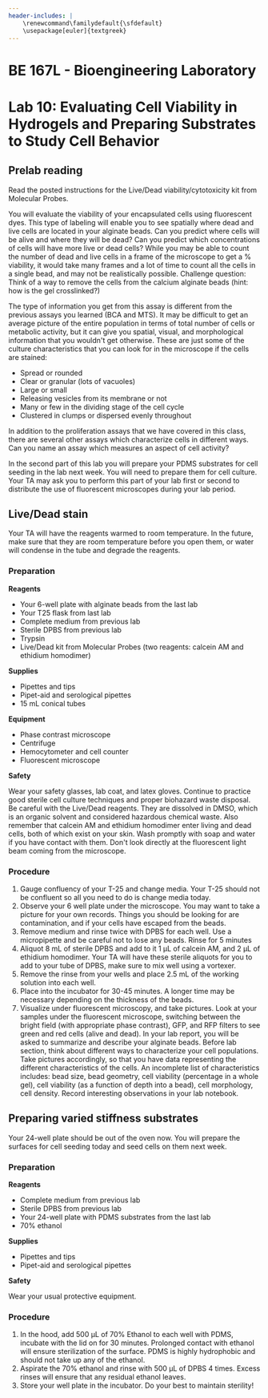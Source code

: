 ```yaml
---
header-includes: |
    \renewcommand\familydefault{\sfdefault}
    \usepackage[euler]{textgreek}
---
```


# BE 167L - Bioengineering Laboratory

# Lab 10: Evaluating Cell Viability in Hydrogels and Preparing Substrates to Study Cell Behavior

## Prelab reading

Read the posted instructions for the Live/Dead viability/cytotoxicity kit from Molecular Probes.

You will evaluate the viability of your encapsulated cells using fluorescent dyes. This type of labeling will enable you to see spatially where dead and live cells are located in your alginate beads. Can you predict where cells will be alive and where they will be dead? Can you predict which concentrations of cells will have more live or dead cells? While you may be able to count the number of dead and live cells in a frame of the microscope to get a % viability, it would take many frames and a lot of time to count all the cells in a single bead, and may not be realistically possible. Challenge question: Think of a way to remove the cells from the calcium alginate beads (hint: how is the gel crosslinked?)

The type of information you get from this assay is different from the previous assays you learned (BCA and MTS). It may be difficult to get an average picture of the entire population in terms of total number of cells or metabolic activity, but it can give you spatial, visual, and morphological information that you wouldn't get otherwise. These are just some of the culture characteristics that you can look for in the microscope if the cells are stained:

- Spread or rounded
- Clear or granular (lots of vacuoles)
- Large or small
- Releasing vesicles from its membrane or not
- Many or few in the dividing stage of the cell cycle
- Clustered in clumps or dispersed evenly throughout

In addition to the proliferation assays that we have covered in this class, there are several other assays which characterize cells in different ways. Can you name an assay which measures an aspect of cell activity?

In the second part of this lab you will prepare your PDMS substrates for cell seeding in the lab next week. You will need to prepare them for cell culture. Your TA may ask you to perform this part of your lab first or second to distribute the use of fluorescent microscopes during your lab period.

## Live/Dead stain

Your TA will have the reagents warmed to room temperature. In the future, make sure that they are room temperature before you open them, or water will condense in the tube and degrade the reagents.

### Preparation

**Reagents**

- Your 6-well plate with alginate beads from the last lab
- Your T25 flask from last lab
- Complete medium from previous lab
- Sterile DPBS from previous lab
- Trypsin
- Live/Dead kit from Molecular Probes (two reagents: calcein AM and ethidium homodimer)

**Supplies**

- Pipettes and tips
- Pipet-aid and serological pipettes
- 15 mL conical tubes

**Equipment**

- Phase contrast microscope
- Centrifuge
- Hemocytometer and cell counter
- Fluorescent microscope

**Safety**

Wear your safety glasses, lab coat, and latex gloves. Continue to practice good sterile cell culture techniques and proper biohazard waste disposal. Be careful with the Live/Dead reagents. They are dissolved in DMSO, which is an organic solvent and considered hazardous chemical waste. Also remember that calcein AM and ethidium homodimer enter living and dead cells, both of which exist on your skin. Wash promptly with soap and water if you have contact with them. Don't look directly at the fluorescent light beam coming from the microscope.

### Procedure

1. Gauge confluency of your T-25 and change media. Your T-25 should not be confluent so all you need to do is change media today.
2. Observe your 6 well plate under the microscope. You may want to take a picture for your own records. Things you should be looking for are contamination, and if your cells have escaped from the beads.
3. Remove medium and rinse twice with DPBS for each well. Use a micropipette and be careful not to lose any beads. Rinse for 5 minutes
4. Aliquot 8 mL of sterile DPBS and add to it 1 μL of calcein AM, and 2 μL of ethidium homodimer. Your TA will have these sterile aliquots for you to add to your tube of DPBS, make sure to mix well using a vortexer.
5. Remove the rinse from your wells and place 2.5 mL of the working solution into each well.
6. Place into the incubator for 30-45 minutes. A longer time may be necessary depending on the thickness of the beads.
7. Visualize under fluorescent microscopy, and take pictures. Look at your samples under the fluorescent microscope, switching between the bright field (with appropriate phase contrast), GFP, and RFP filters to see green and red cells (alive and dead). In your lab report, you will be asked to summarize and describe your alginate beads. Before lab section, think about different ways to characterize your cell populations. Take pictures accordingly, so that you have data representing the different characteristics of the cells. An incomplete list of characteristics includes: bead size, bead geometry, cell viability (percentage in a whole gel), cell viability (as a function of depth into a bead), cell morphology, cell density. Record interesting observations in your lab notebook.

## Preparing varied stiffness substrates

Your 24-well plate should be out of the oven now. You will prepare the surfaces for cell seeding today and seed cells on them next week.

### Preparation

**Reagents**

- Complete medium from previous lab
- Sterile DPBS from previous lab
- Your 24-well plate with PDMS substrates from the last lab
- 70% ethanol

**Supplies**

- Pipettes and tips
- Pipet-aid and serological pipettes

**Safety**

Wear your usual protective equipment.

### Procedure

1. In the hood, add 500 μL of 70% Ethanol to each well with PDMS, incubate with the lid on for 30 minutes. Prolonged contact with ethanol will ensure sterilization of the surface. PDMS is highly hydrophobic and should not take up any of the ethanol.
2. Aspirate the 70% ethanol and rinse with 500 μL of DPBS 4 times. Excess rinses will ensure that any residual ethanol leaves.
3. Store your well plate in the incubator. Do your best to maintain sterility!

